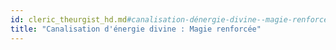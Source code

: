 ```yaml
---
id: cleric_theurgist_hd.md#canalisation-dénergie-divine--magie-renforcée
title: "Canalisation d'énergie divine : Magie renforcée"
---
```


